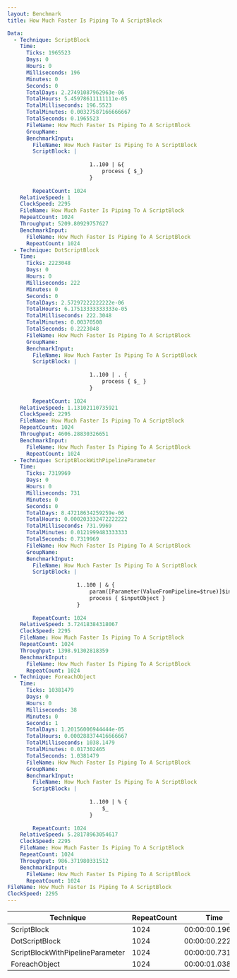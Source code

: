 ```yaml
---
layout: Benchmark
title: How Much Faster Is Piping To A ScriptBlock

Data: 
  - Technique: ScriptBlock
    Time: 
      Ticks: 1965523
      Days: 0
      Hours: 0
      Milliseconds: 196
      Minutes: 0
      Seconds: 0
      TotalDays: 2.27491087962963e-06
      TotalHours: 5.45978611111111e-05
      TotalMilliseconds: 196.5523
      TotalMinutes: 0.00327587166666667
      TotalSeconds: 0.1965523
      FileName: How Much Faster Is Piping To A ScriptBlock
      GroupName: 
      BenchmarkInput: 
        FileName: How Much Faster Is Piping To A ScriptBlock
        ScriptBlock: |
          
                          1..100 | &{
                              process { $_}
                          }
                      
        RepeatCount: 1024
    RelativeSpeed: 1
    ClockSpeed: 2295
    FileName: How Much Faster Is Piping To A ScriptBlock
    RepeatCount: 1024
    Throughput: 5209.80929757627
    BenchmarkInput: 
      FileName: How Much Faster Is Piping To A ScriptBlock
      RepeatCount: 1024
  - Technique: DotScriptBlock
    Time: 
      Ticks: 2223048
      Days: 0
      Hours: 0
      Milliseconds: 222
      Minutes: 0
      Seconds: 0
      TotalDays: 2.57297222222222e-06
      TotalHours: 6.17513333333333e-05
      TotalMilliseconds: 222.3048
      TotalMinutes: 0.00370508
      TotalSeconds: 0.2223048
      FileName: How Much Faster Is Piping To A ScriptBlock
      GroupName: 
      BenchmarkInput: 
        FileName: How Much Faster Is Piping To A ScriptBlock
        ScriptBlock: |
          
                          1..100 | . {
                              process { $_ } 
                          }
                      
        RepeatCount: 1024
    RelativeSpeed: 1.13102110735921
    ClockSpeed: 2295
    FileName: How Much Faster Is Piping To A ScriptBlock
    RepeatCount: 1024
    Throughput: 4606.28830326651
    BenchmarkInput: 
      FileName: How Much Faster Is Piping To A ScriptBlock
      RepeatCount: 1024
  - Technique: ScriptBlockWithPipelineParameter
    Time: 
      Ticks: 7319969
      Days: 0
      Hours: 0
      Milliseconds: 731
      Minutes: 0
      Seconds: 0
      TotalDays: 8.47218634259259e-06
      TotalHours: 0.000203332472222222
      TotalMilliseconds: 731.9969
      TotalMinutes: 0.0121999483333333
      TotalSeconds: 0.7319969
      FileName: How Much Faster Is Piping To A ScriptBlock
      GroupName: 
      BenchmarkInput: 
        FileName: How Much Faster Is Piping To A ScriptBlock
        ScriptBlock: |
          
                      1..100 | & {
                          param([Parameter(ValueFromPipeline=$true)]$inputobject)
                          process { $inputObject } 
                      }
                      
        RepeatCount: 1024
    RelativeSpeed: 3.72418384318067
    ClockSpeed: 2295
    FileName: How Much Faster Is Piping To A ScriptBlock
    RepeatCount: 1024
    Throughput: 1398.91302818359
    BenchmarkInput: 
      FileName: How Much Faster Is Piping To A ScriptBlock
      RepeatCount: 1024
  - Technique: ForeachObject
    Time: 
      Ticks: 10381479
      Days: 0
      Hours: 0
      Milliseconds: 38
      Minutes: 0
      Seconds: 1
      TotalDays: 1.20156006944444e-05
      TotalHours: 0.000288374416666667
      TotalMilliseconds: 1038.1479
      TotalMinutes: 0.017302465
      TotalSeconds: 1.0381479
      FileName: How Much Faster Is Piping To A ScriptBlock
      GroupName: 
      BenchmarkInput: 
        FileName: How Much Faster Is Piping To A ScriptBlock
        ScriptBlock: |
          
                          1..100 | % {
                              $_
                          }            
                      
        RepeatCount: 1024
    RelativeSpeed: 5.28178963054617
    ClockSpeed: 2295
    FileName: How Much Faster Is Piping To A ScriptBlock
    RepeatCount: 1024
    Throughput: 986.371980331512
    BenchmarkInput: 
      FileName: How Much Faster Is Piping To A ScriptBlock
      RepeatCount: 1024
FileName: How Much Faster Is Piping To A ScriptBlock
ClockSpeed: 2295
---
```





|Technique                       |RepeatCount|Time           |RelativeSpeed|Throughput|
|--------------------------------|-----------|---------------|-------------|----------|
|ScriptBlock                     |1024       |00:00:00.196552|1x           |5209.81/s |
|DotScriptBlock                  |1024       |00:00:00.222304|1.13x        |4606.29/s |
|ScriptBlockWithPipelineParameter|1024       |00:00:00.731996|3.72x        |1398.91/s |
|ForeachObject                   |1024       |00:00:01.038147|5.28x        |986.37/s  |
